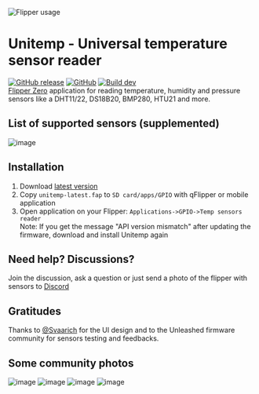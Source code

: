 ![Flipper usage](https://user-images.githubusercontent.com/10090793/211182642-e41919c5-3091-4125-815a-2d6a77a859f6.png)
# Unitemp - Universal temperature sensor reader
[![GitHub release](https://img.shields.io/github/release/quen0n/unitemp-flipperzero?include_prereleases=&sort=semver&color=blue)](https://github.com/quen0n/unitemp-flipperzero/releases/)
[![GitHub](https://img.shields.io/github/license/quen0n/unitemp-flipperzero)](https://github.com/quen0n/unitemp-flipperzero/blob/dev/LICENSE.md)
[![Build dev](https://github.com/quen0n/unitemp-flipperzero/actions/workflows/build_dev.yml/badge.svg?branch=dev)](https://github.com/quen0n/unitemp-flipperzero/actions/workflows/build_dev.yml)  
[Flipper Zero](https://flipperzero.one/) application for reading temperature, humidity and pressure sensors like a DHT11/22, DS18B20, BMP280, HTU21 and more. 
## List of supported sensors (supplemented)
![image](https://user-images.githubusercontent.com/10090793/215224104-1f39dcb5-f732-4632-a49a-d9a0e72bcc04.png)

## Installation
1) Download [latest version](https://cloud.quenon.ru/index.php/s/h98rT9UnaOL4wxR/download?path=%2F&files=unitemp-latest.fap)
2) Copy `unitemp-latest.fap` to `SD card/apps/GPIO` with qFlipper or mobile application
3) Open application on your Flipper: `Applications->GPIO->Temp sensors reader`  
Note: If you get the message "API version mismatch" after updating the firmware, download and install Unitemp again
## Need help? Discussions?
Join the discussion, ask a question or just send a photo of the flipper with sensors to [Discord](https://discord.com/channels/740930220399525928/1056727938747351060)
## Gratitudes
Thanks to [@Svaarich](https://github.com/Svaarich) for the UI design and to the Unleashed firmware community for sensors testing and feedbacks.

## Some community photos
![image](https://user-images.githubusercontent.com/10090793/210120132-7ddbc937-0a6b-4472-bd1c-7fbc3ecdf2ad.png)
![image](https://user-images.githubusercontent.com/10090793/210120135-12fc5810-77ff-49db-b799-e9479e1f57a7.png)
![image](https://user-images.githubusercontent.com/10090793/210120143-a2bae3ce-4190-421f-8c4f-c7c744903bd6.png)
![image](https://user-images.githubusercontent.com/10090793/215224085-8099408e-b3de-4a0c-854e-fe4e4faa8ea3.png)
